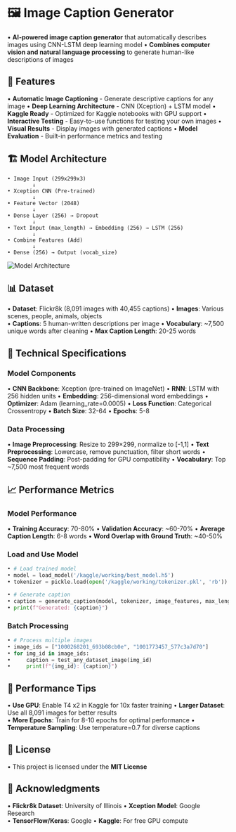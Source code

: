 # 🖼️ Image Caption Generator

• **AI-powered image caption generator** that automatically describes images using CNN-LSTM deep learning model
• **Combines computer vision and natural language processing** to generate human-like descriptions of images

## 🌟 Features

• **Automatic Image Captioning** - Generate descriptive captions for any image
• **Deep Learning Architecture** - CNN (Xception) + LSTM model
• **Kaggle Ready** - Optimized for Kaggle notebooks with GPU support
• **Interactive Testing** - Easy-to-use functions for testing your own images
• **Visual Results** - Display images with generated captions
• **Model Evaluation** - Built-in performance metrics and testing

## 🏗️ Model Architecture

```
• Image Input (299x299x3)
        ↓
• Xception CNN (Pre-trained)
        ↓
• Feature Vector (2048)
        ↓
• Dense Layer (256) → Dropout
        ↓
• Text Input (max_length) → Embedding (256) → LSTM (256)
        ↓
• Combine Features (Add)
        ↓
• Dense (256) → Output (vocab_size)
```

![Model Architecture](https://github.com/user-attachments/assets/78de3a55-dd75-48fd-ab13-00d6ca32ed80)

## 📊 Dataset

• **Dataset**: Flickr8k (8,091 images with 40,455 captions)
• **Images**: Various scenes, people, animals, objects  
• **Captions**: 5 human-written descriptions per image
• **Vocabulary**: ~7,500 unique words after cleaning
• **Max Caption Length**: 20-25 words



## 🔧 Technical Specifications

### Model Components
• **CNN Backbone**: Xception (pre-trained on ImageNet)
• **RNN**: LSTM with 256 hidden units
• **Embedding**: 256-dimensional word embeddings
• **Optimizer**: Adam (learning_rate=0.0005)
• **Loss Function**: Categorical Crossentropy
• **Batch Size**: 32-64
• **Epochs**: 5-8

### Data Processing
• **Image Preprocessing**: Resize to 299×299, normalize to [-1,1]
• **Text Preprocessing**: Lowercase, remove punctuation, filter short words
• **Sequence Padding**: Post-padding for GPU compatibility
• **Vocabulary**: Top ~7,500 most frequent words

## 📈 Performance Metrics

### Model Performance
• **Training Accuracy**: 70-80%
• **Validation Accuracy**: ~60-70%
• **Average Caption Length**: 6-8 words
• **Word Overlap with Ground Truth**: ~40-50%

### Load and Use Model
```python
• # Load trained model
• model = load_model('/kaggle/working/best_model.h5')
• tokenizer = pickle.load(open('/kaggle/working/tokenizer.pkl', 'rb'))

• # Generate caption
• caption = generate_caption(model, tokenizer, image_features, max_length)
• print(f"Generated: {caption}")
```

### Batch Processing
```python
• # Process multiple images
• image_ids = ["1000268201_693b08cb0e", "1001773457_577c3a7d70"]
• for img_id in image_ids:
•     caption = test_any_dataset_image(img_id)
•     print(f"{img_id}: {caption}")
```

## 🎯 Performance Tips

• **Use GPU**: Enable T4 x2 in Kaggle for 10x faster training
• **Larger Dataset**: Use all 8,091 images for better results  
• **More Epochs**: Train for 8-10 epochs for optimal performance
• **Temperature Sampling**: Use temperature=0.7 for diverse captions



## 📄 License

• This project is licensed under the **MIT License**

## 🙏 Acknowledgments

• **Flickr8k Dataset**: University of Illinois
• **Xception Model**: Google Research  
• **TensorFlow/Keras**: Google
• **Kaggle**: For free GPU compute

